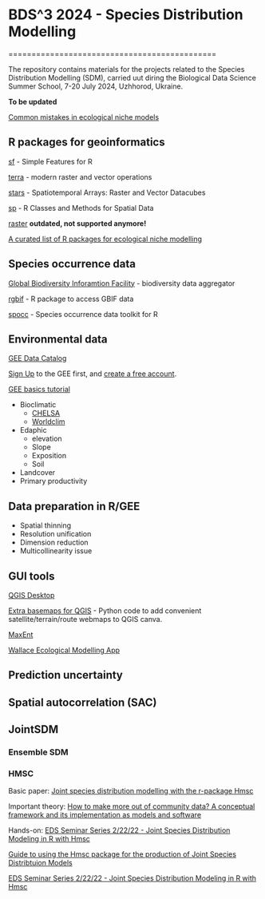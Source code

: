 # BDS^3 2024 - Species Distribution Modelling
=============================================

The repository contains materials for the projects related to the Species Distribution Modelling (SDM), carried uut diring the Biological Data Science Summer School, 7-20 July 2024, Uzhhorod, Ukraine.

__To be updated__

[Common mistakes in ecological niche models](https://doi.org/10.1080/13658816.2020.1798968)

## R packages for geoinformatics
[sf](https://r-spatial.github.io/sf/) - Simple Features for R

[terra](https://rspatial.github.io/terra/index.html) - modern raster and vector operations

[stars](https://r-spatial.github.io/stars/index.html) - Spatiotemporal Arrays: Raster and Vector Datacubes

[sp](http://edzer.github.io/sp/) - R Classes and Methods for Spatial Data

[raster](https://rspatial.org/raster/pkg/index.html) __outdated, not supported anymore!__

[A curated list of R packages for ecological niche modelling](https://www.sciencedirect.com/science/article/pii/S0304380022003404?via%3Dihub)

## Species occurrence data

[Global Biodiversity Inforamtion Facility](https://www.gbif.org/) - biodiversity data aggregator

[rgbif](https://docs.ropensci.org/rgbif/articles/getting_occurrence_data.html) - R package to access GBIF data

[spocc](https://docs.ropensci.org/spocc/) - Species occurrence data toolkit for R

## Environmental data

[GEE Data Catalog](https://developers.google.com/earth-engine/datasets/)

[Sign Up](https://code.earthengine.google.com/register) to the GEE first, and [create a free account](https://youtu.be/3IwfRW8bjmo?si=_WbeUUSC7pQa_fnC).

[GEE basics tutorial](https://code.earthengine.google.com/2086c1681db9342b676b7a3243983508)

- Bioclimatic
    * [CHELSA](https://chelsa-climate.org/)
    * [Worldclim](https://www.worldclim.org/)
- Edaphic
    * elevation
    * Slope
    * Exposition
    * Soil
- Landcover
- Primary productivity

## Data preparation in R/GEE
- Spatial thinning
- Resolution unification
- Dimension reduction
- Multicollinearity issue

## GUI tools
[QGIS Desktop](https://qgis.org/)

[Extra basemaps for QGIS](https://bnhr.xyz/2018/10/07/basemaps-in-qgis.html) - Python code to add convenient satellite/terrain/route webmaps to QGIS canva.

[MaxEnt](https://biodiversityinformatics.amnh.org/open_source/maxent/)

[Wallace Ecological Modelling App](https://wallaceecomod.github.io/)

## Prediction uncertainty

## Spatial autocorrelation (SAC)

## JointSDM
### Ensemble SDM

### HMSC
Basic paper: [Joint species distribution modelling with the r-package Hmsc](https://besjournals.onlinelibrary.wiley.com/doi/abs/10.1111/2041-210X.13345)

Important theory: [How to make more out of community data? A conceptual framework and its implementation as models and software](10.1111/ele.12757)

Hands-on: 
[EDS Seminar Series 2/22/22 - Joint Species Distribution Modeling in R with Hmsc](https://www.youtube.com/watch?v=u07eFE3Uqtg)

[Guide to using the Hmsc package for the production of Joint Species Distribtuion Models](https://www.r-bloggers.com/guide-to-using-the-hmsc-package-for-the-production-of-joint-species-distribtuion-models/)

[EDS Seminar Series 2/22/22 - Joint Species Distribution Modeling in R with Hmsc](https://www.youtube.com/watch?v=u07eFE3Uqtg)